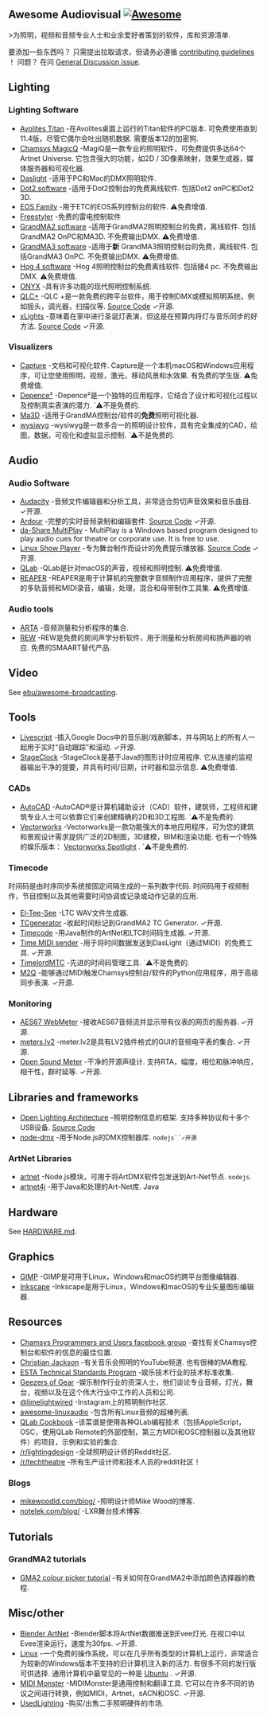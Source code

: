 <div class="github-widget" data-repo="stingalleman/awesome-audiovisual"></div>
<script async src="https://pagead2.googlesyndication.com/pagead/js/adsbygoogle.js"></script><ins class="adsbygoogle" style="display:block" data-ad-client="ca-pub-6890694312814945" data-ad-slot="5473692530" data-ad-format="auto"  data-full-width-responsive="true"></ins><script>(adsbygoogle = window.adsbygoogle || []).push({});</script>

## Awesome Audiovisual [![Awesome](https://awesome.re/badge.svg)](https://awesome.re)

&gt;为照明，视频和音频专业人士和业余爱好者策划的软件，库和资源清单.

要添加一些东西吗？ 只需提出拉取请求，但请务必遵循 [contributing guidelines](https://github.com/stingalleman/awesome-audiovisual/blob/master/./contributing.md) ！ 问题？ 在问 [General Discussion issue](https://github.com/stingalleman/awesome-audiovisual/issues/2).

<!--lint ignore awesome-toc -->

## Lighting


### Lighting Software

- [Avolites Titan](https://www.avolites.com/software/downloads/titan-pc-suite)  -在Avolites桌面上运行的Titan软件的PC版本. 可免费使用直到11.4版，尽管它偶尔会吐出随机数据. 需要版本12的加密狗.
- [Chamsys MagicQ](https://chamsyslighting.com/)  -MagiQ是一款专业的照明软件，可免费提供多达64个Artnet Universe. 它包含强大的功能，如2D / 3D像素映射，效果生成器，媒体服务器和可视化器.
- [Daslight](https://www.daslight.com/) -适用于PC和Mac的DMX照明软件.
- [Dot2 software](https://www.malighting.com/downloads/products/dot2/)  -适用于Dot2控制台的免费离线软件. 包括Dot2 onPC和Dot2 3D.
- [EOS Family](https://www.etcconnect.com/Products/Consoles/Eos-Family/)  -用于ETC的EOS系列控制台的软件.  ⚠免费增值.
- [Freestyler](http://www.freestylerdmx.be/) -免费的雷电控制软件
- [GrandMA2 software](https://www.malighting.com/downloads/products/grandma2/)  -适用于GrandMA2照明控制台的免费，离线软件. 包括GrandMA2 OnPC和MA3D. 不免费输出DMX.  ⚠免费增值.
- [GrandMA3 software](https://www.malighting.com/downloads/products/grandma3/)  -适用于**新** GrandMA3照明控制台的免费，离线软件. 包括GrandMA3 OnPC. 不免费输出DMX.  ⚠免费增值.
- [Hog 4 software](https://www.highend.com/products/consoles/)  -Hog 4照明控制台的免费离线软件. 包括猪4 pc. 不免费输出DMX.  ⚠免费增值.
- [ONYX](https://obsidiancontrol.com/onyx) -具有许多功能的现代照明控制系统.
- [QLC+](https://www.qlcplus.org/) -QLC +是一款免费的跨平台软件，用于控制DMX或模拟照明系统，例如摇头，调光器，扫描仪等. [Source Code](https://github.com/mcallegari/qlcplus) ✓开源.
- [xLights](https://xlights.org/) -意味着在家中进行圣诞灯表演，但这是在预算内将灯与音乐同步的好方法. [Source Code](https://github.com/smeighan/xLights) ✓开源.

### Visualizers

- [Capture](https://www.capture.se/)  -文档和可视化软件.  Capture是一个本机macOS和Windows应用程序，可让您使用照明，视频，激光，移动风景和水效果. 有免费的学生版.  ⚠免费增值.
- [Depence²](https://www.syncronorm.com/products/depence2/overview/)  -Depence²是一个独特的应用程序，它结合了设计和可视化过程以及控制真实表演的潜力.  `⚠不是免费的.
- [Ma3D](https://www.malighting.com/downloads/products/grandma2/) -适用于GrandMA控制台/软件的**免费**照明可视化器.
- [wysiwyg](https://cast-soft.com/wysiwyg-lighting-design/)  -wysiwyg是一款多合一的照明设计软件，具有完全集成的CAD，绘图，数据，可视化和虚拟显示控制.  `⚠不是免费的.

## Audio


### Audio Software

- [Audacity](https://www.audacityteam.org/)  -音频文件编辑器和分析工具，非常适合剪切声音效果和音乐曲目.  ✓开源.
- [Ardour](https://ardour.org/) -完整的实时音频录制和编辑套件. [Source Code](https://github.com/Ardour/ardour) ✓开源.
- [da-Share MultiPlay](https://www.da-share.com/software/multiplay/) - MultiPlay is a Windows based program designed to play audio cues for theatre or corporate use. It is free to use.
- [Linux Show Player](https://www.linux-show-player.org/) -专为舞台制作而设计的免费提示播放器. [Source Code](https://github.com/FrancescoCeruti/linux-show-player) ✓开源.
- [QLab](https://qlab.app/)  -QLab是针对macOS的声音，视频和照明控制.  ⚠免费增值.
- [REAPER](https://www.reaper.fm/)  -REAPER是用于计算机的完整数字音频制作应用程序，提供了完整的多轨音频和MIDI录音，编辑，处理，混合和母带制作工具集.  ⚠免费增值.

### Audio tools

- [ARTA](http://www.artalabs.hr/) -音频测量和分析程序的集合.
- [REW](https://www.roomeqwizard.com/)  -REW是免费的房间声学分析软件，用于测量和分析房间和扬声器的响应. 免费的SMAART替代产品.

## Video


See [ebu/awesome-broadcasting](https://github.com/ebu/awesome-broadcasting#readme).

## Tools


- [Livescript](https://github.com/Netlob/livescript)  -插入Google Docs中的音乐剧/戏剧脚本，并与网站上的所有人一起用于实时“自动跟踪”和滚动.  ✓开源.
- [StageClock](http://notelek.com/StageClock/)  -StageClock是基于Java的图形计时应用程序. 它从连接的监视器输出干净的提要，并具有时间/日期，计时器和显示信息.  ⚠免费增值.

### CADs

- [AutoCAD](https://www.autodesk.com/products/autocad)  -AutoCAD®是计算机辅助设计（CAD）软件，建筑师，工程师和建筑专业人士可以依靠它们来创建精确的2D和3D工程图.  `⚠不是免费的.
- [Vectorworks](https://www.vectorworks.net/)  -Vectorworks是一款功能强大的本地应用程序，可为您的建筑和景观设计需求提供广泛的2D制图，3D建模，BIM和渲染功能. 也有一个特殊的娱乐版本： [Vectorworks Spotlight](https://www.vectorworks.net/en-GB/spotlight) .  `⚠不是免费的.

### Timecode

时间码是由时序同步系统按固定间隔生成的一系列数字代码. 时间码用于视频制作，节目控制以及其他需要时间协调或记录或动作记录的应用.

- [El-Tee-See](http://elteesee.pehrhovey.net/) -LTC WAV文件生成器.
- [TCgenerator](https://github.com/dimitriCGNL/TCGenerator)  -收起时间标记到GrandMA2 TC Generator.  ✓开源.
- [Timecode](https://github.com/MrExplode/Timecode)  -用Java制作的ArtNet和LTC时间码生成器.  ✓开源.
- [Time MIDI sender](https://github.com/TheGreyDiamond/Time-MIDI-sender)  -用于将时间数据发送到DasLight（通过MIDI）的免费工具.  ✓开源.
- [TimelordMTC](https://timelord-mtc.com/)  -先进的时间码管理工具.  `⚠不是免费的.
- [M2Q](https://github.com/lorenzofattori/M2Q)  -能够通过MIDI触发Chamsys控制台/软件的Python应用程序，用于高级同步表演.  ✓开源.

### Monitoring

- [AES67 WebMeter](https://github.com/zjstraus/AES67-WebMeter)  -接收AES67音频流并显示带有仪表的网页的服务器.  ✓开源.
- [meters.lv2](https://github.com/x42/meters.lv2)  -meter.lv2是具有LV2插件格式的GUI的音频电平表的集合.  ✓开源.
- [Open Sound Meter](https://opensoundmeter.com/)  -干净的开源声级计. 支持RTA，幅度，相位和脉冲响应，相干性，群时延等.  ✓开源.

## Libraries and frameworks


- [Open Lighting Architecture](https://www.openlighting.org/ola/)  -照明控制信息的框架. 支持多种协议和十多个USB设备. [Source Code](https://github.com/OpenLightingProject/ola)
- [node-dmx](https://github.com/node-dmx/dmx)  -用于Node.js的DMX控制器库.  `nodejs``✓开源`

### ArtNet Libraries

- [artnet](https://github.com/hobbyquaker/artnet)  -Node.js模块，可用于将ArtDMX软件包发送到Art-Net节点.  `nodejs`.
- [artnet4j](https://github.com/cansik/artnet4j)  -用于Java和处理的Art-Net库.  Java

## Hardware


See [HARDWARE.md](https://github.com/stingalleman/awesome-audiovisual/blob/master/./HARDWARE.md).

## Graphics


- [GIMP](https://www.gimp.org/) -GIMP是可用于Linux，Windows和macOS的跨平台图像编辑器.
- [Inkscape](https://inkscape.org/) -Inkscape是用于Linux，Windows和macOS的专业矢量图形编辑器.

## Resources


- [Chamsys Programmers and Users facebook group](https://www.facebook.com/groups/chamsys.users/) -查找有关Chamsys控制台和软件的信息的最佳位置.
- [Christian Jackson](https://www.youtube.com/channel/UCdLor-EVzOjOY7OZNXt8eIw)  -有关音乐会照明的YouTube频道. 也有很棒的MA教程.
- [ESTA Technical Standards Program](https://tsp.esta.org/tsp/documents/published_docs.php) -娱乐技术行业的技术标准收集.
- [Geezers of Gear](https://geezersofgear.libsyn.com/) -娱乐制作行业的资深人士，他们谈论专业音频，灯光，舞台，视频以及在这个伟大行业中工作的人员和公司.
- [@limelightwired](https://www.instagram.com/limelightwired/) -Instagram上的照明制作社区.
- [awesome-linuxaudio](https://github.com/nodiscc/awesome-linuxaudio) -包含所有Linux音频的超棒列表.
- [QLab Cookbook](https://qlab.app/cookbook/) -该菜谱是使用各种QLab编程技术（包括AppleScript，OSC，使用QLab Remote的外部控制，第三方MIDI和OSC控制器以及其他软件）的项目，示例和实验的集合.
- [/r/lightingdesign](https://reddit.com/r/lightingdesign/) -全球照明设计师的Reddit社区.
- [/r/techtheatre](https://reddit.com/r/techtheatre/) -所有生产设计师和技术人员的reddit社区！

### Blogs

- [mikewoodld.com/blog/](https://www.mikewoodld.com/blog/) -照明设计师Mike Wood的博客.
- [notelek.com/blog/](http://notelek.com/blog/) -LXR舞台技术博客.

## Tutorials


### GrandMA2 tutorials

- [GMA2 colour picker tutorial](https://www.youtube.com/watch?v=lhYDUzWKz3M) -有关如何在GrandMA2中添加颜色选择器的教程.

## Misc/other


- [Blender ArtNet](https://github.com/BryanCrotaz/blender-artnet)  -Blender脚本将ArtNet数据推送到Evee灯光. 在视口中以Evee渲染运行，速度为30fps.  ✓开源.
- [Linux](https://en.wikipedia.org/wiki/Linux)  -一个免费的操作系统，可以在几乎所有类型的计算机上运行，​​非常适合为较新的Windows版本不支持的旧计算机注入新的活力. 有很多不同的发行版可供选择. 通用计算机中最常见的一种是 [Ubuntu](https://ubuntu.com/) .  ✓开源.
- [MIDI Monster](https://github.com/cbdevnet/midimonster/)  -MIDIMonster是通用控制和翻译工具. 它可以在许多不同的协议之间进行转换，例如MIDI，Artnet，sACN和OSC.  ✓开源.
- [UsedLighting](https://www.usedlighting.com/) -购买/出售二手照明硬件的市场.
